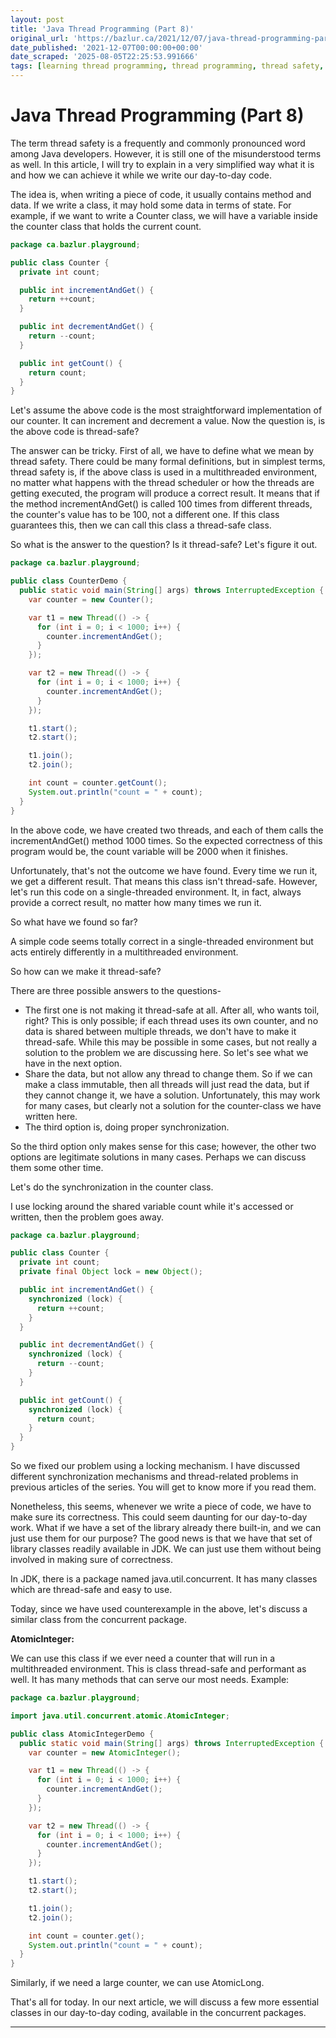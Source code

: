 ```yaml
---
layout: post
title: 'Java Thread Programming (Part 8)'
original_url: 'https://bazlur.ca/2021/12/07/java-thread-programming-part-8/'
date_published: '2021-12-07T00:00:00+00:00'
date_scraped: '2025-08-05T22:25:53.991666'
tags: [learning thread programming, thread programming, thread safety, thread lifecycle, core java]
---
```


Java Thread Programming (Part 8)
================================

The term thread safety is a frequently and commonly pronounced word among Java developers. However, it is still one of the misunderstood terms as well. In this article, I will try to explain in a very simplified way what it is and how we can achieve it while we write our day-to-day code.

The idea is, when writing a piece of code, it usually contains method and data. If we write a class, it may hold some data in terms of state. For example, if we want to write a Counter class, we will have a variable inside the counter class that holds the current count.

```java
package ca.bazlur.playground;

public class Counter {
  private int count;

  public int incrementAndGet() {
    return ++count;
  }

  public int decrementAndGet() {
    return --count;
  }

  public int getCount() {
    return count;
  }
}
```

Let's assume the above code is the most straightforward implementation of our counter. It can increment and decrement a value. Now the question is, is the above code is thread-safe?

The answer can be tricky. First of all, we have to define what we mean by thread safety. There could be many formal definitions, but in simplest terms, thread safety is, if the above class is used in a multithreaded environment, no matter what happens with the thread scheduler or how the threads are getting executed, the program will produce a correct result. It means that if the method incrementAndGet() is called 100 times from different threads, the counter's value has to be 100, not a different one. If this class guarantees this, then we can call this class a thread-safe class.

So what is the answer to the question? Is it thread-safe? Let's figure it out.

```java
package ca.bazlur.playground;

public class CounterDemo {
  public static void main(String[] args) throws InterruptedException {
    var counter = new Counter();

    var t1 = new Thread(() -> {
      for (int i = 0; i < 1000; i++) {
        counter.incrementAndGet();
      }
    });

    var t2 = new Thread(() -> {
      for (int i = 0; i < 1000; i++) {
        counter.incrementAndGet();
      }
    });

    t1.start();
    t2.start();

    t1.join();
    t2.join();

    int count = counter.getCount();
    System.out.println("count = " + count);
  }
}
```

In the above code, we have created two threads, and each of them calls the incrementAndGet() method 1000 times. So the expected correctness of this program would be, the count variable will be 2000 when it finishes.

Unfortunately, that's not the outcome we have found. Every time we run it, we get a different result. That means this class isn't thread-safe. However, let's run this code on a single-threaded environment. It, in fact, always provide a correct result, no matter how many times we run it.

So what have we found so far?  

A simple code seems totally correct in a single-threaded environment but acts entirely differently in a multithreaded environment.

So how can we make it thread-safe?

There are three possible answers to the questions-

* The first one is not making it thread-safe at all. After all, who wants toil, right? This is only possible; if each thread uses its own counter, and no data is shared between multiple threads, we don't have to make it thread-safe. While this may be possible in some cases, but not really a solution to the problem we are discussing here. So let's see what we have in the next option.
* Share the data, but not allow any thread to change them. So if we can make a class immutable, then all threads will just read the data, but if they cannot change it, we have a solution. Unfortunately, this may work for many cases, but clearly not a solution for the counter-class we have written here.
* The third option is, doing proper synchronization.

So the third option only makes sense for this case; however, the other two options are legitimate solutions in many cases. Perhaps we can discuss them some other time.

Let's do the synchronization in the counter class.

I use locking around the shared variable count while it's accessed or written, then the problem goes away.

```java
package ca.bazlur.playground;

public class Counter {
  private int count;
  private final Object lock = new Object();

  public int incrementAndGet() {
    synchronized (lock) {
      return ++count;
    }
  }

  public int decrementAndGet() {
    synchronized (lock) {
      return --count;
    }
  }

  public int getCount() {
    synchronized (lock) {
      return count;
    }
  }
}
```

So we fixed our problem using a locking mechanism. I have discussed different synchronization mechanisms and thread-related problems in previous articles of the series. You will get to know more if you read them.

Nonetheless, this seems, whenever we write a piece of code, we have to make sure its correctness. This could seem daunting for our day-to-day work. What if we have a set of the library already there built-in, and we can just use them for our purpose? The good news is that we have that set of library classes readily available in JDK. We can just use them without being involved in making sure of correctness.

In JDK, there is a package named java.util.concurrent. It has many classes which are thread-safe and easy to use.

Today, since we have used counterexample in the above, let's discuss a similar class from the concurrent package.

**AtomicInteger:**

We can use this class if we ever need a counter that will run in a multithreaded environment. This is class thread-safe and performant as well. It has many methods that can serve our most needs. Example:

```java
package ca.bazlur.playground;

import java.util.concurrent.atomic.AtomicInteger;

public class AtomicIntegerDemo {
  public static void main(String[] args) throws InterruptedException {
    var counter = new AtomicInteger();

    var t1 = new Thread(() -> {
      for (int i = 0; i < 1000; i++) {
        counter.incrementAndGet();
      }
    });

    var t2 = new Thread(() -> {
      for (int i = 0; i < 1000; i++) {
        counter.incrementAndGet();
      }
    });

    t1.start();
    t2.start();

    t1.join();
    t2.join();

    int count = counter.get();
    System.out.println("count = " + count);
  }
}
```

Similarly, if we need a large counter, we can use AtomicLong.

That's all for today. In our next article, we will discuss a few more essential classes in our day-to-day coding, available in the concurrent packages.  

*** ** * ** ***

